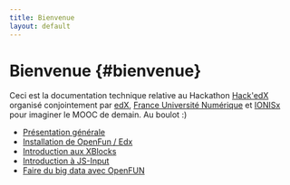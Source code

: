 ```yaml
---
title: Bienvenue
layout: default
---
```


# Bienvenue {#bienvenue}

Ceci est la documentation technique relative au Hackathon [Hack'edX](http://hack.openedx.fr/) organisé
conjointement par [edX](http://openedx.org/), [France Université
Numérique](http://france-universite-numerique-mooc.fr/) et
[IONISx](https://ionisx.com/) pour imaginer le MOOC de demain. Au boulot :)


* [Présentation générale](/hackathon/01_presentation.html)
* [Installation de OpenFun / Edx](/hackathon/02_install.html)
* [Introduction aux XBlocks](/hackathon/03_xblock.html)
* [Introduction à JS-Input](/hackathon/04_js-input.html)
* [Faire du big data avec OpenFUN](/hackathon/05_analytics.html)
